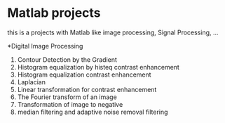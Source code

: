 # Matlab projects
 this is a projects with Matlab like image processing, Signal Processing, ... 
 
 *Digital Image Processing
 1. Contour Detection by the Gradient
 2. Histogram equalization by histeq contrast enhancement
 3. Histogram equalization contrast enhancement
 4. Laplacian
 5. Linear transformation for contrast enhancement
 6. The Fourier transform of an image
 7. Transformation of image to negative
 8. median filtering and adaptive noise removal filtering
 
